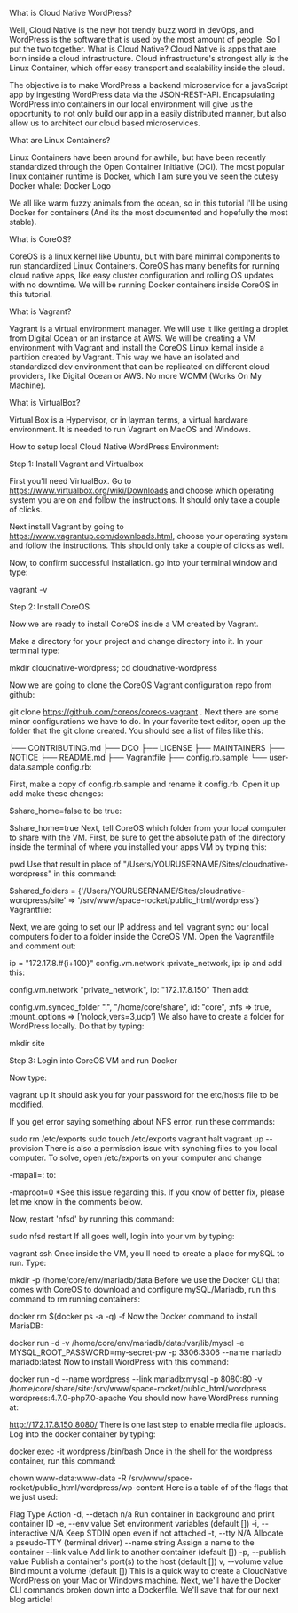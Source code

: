 
What is Cloud Native WordPress?

Well, Cloud Native is the new hot trendy buzz word in devOps, and WordPress is the software that is used by the most amount of people. So I put the two together. What is Cloud Native? Cloud Native is apps that are born inside a cloud infrastructure. Cloud infrastructure's strongest ally is the Linux Container, which offer easy transport and scalability inside the cloud.

The objective is to make WordPress a backend microservice for a javaScript app by ingesting WordPress data via the JSON-REST-API. Encapsulating WordPress into containers in our local environment will give us the opportunity to not only build our app in a easily distributed manner, but also allow us to architect our cloud based microservices.



What are Linux Containers?

Linux Containers have been around for awhile, but have been recently standardized through the Open Container Initiative (OCI). The most popular linux container runtime is Docker, which I am sure you've seen the cutesy Docker whale: Docker Logo

We all like warm fuzzy animals from the ocean, so in this tutorial I'll be using Docker for containers (And its the most documented and hopefully the most stable).



What is CoreOS?

CoreOS is a linux kernel like Ubuntu, but with bare minimal components to run standardized Linux Containers. CoreOS has many benefits for running cloud native apps, like easy cluster configuration and rolling OS updates with no downtime. We will be running Docker containers inside CoreOS in this tutorial.



What is Vagrant?

Vagrant is a virtual environment manager. We will use it like getting a droplet from Digital Ocean or an instance at AWS. We will be creating a VM environment with Vagrant and install the CoreOS Linux kernal inside a partition created by Vagrant. This way we have an isolated and standardized dev environment that can be replicated on different cloud providers, like Digital Ocean or AWS. No more WOMM (Works On My Machine).



What is VirtualBox?

Virtual Box is a Hypervisor, or in layman terms, a virtual hardware environment. It is needed to run Vagrant on MacOS and Windows.





How to setup local Cloud Native WordPress Environment:



Step 1: Install Vagrant and Virtualbox

First you'll need VirtualBox. Go to https://www.virtualbox.org/wiki/Downloads
and choose which operating system you are on and follow the instructions. It should only take a couple of clicks.

Next install Vagrant by going to https://www.vagrantup.com/downloads.html, choose your operating system and follow the instructions. This should only take a couple of clicks as well.

Now, to confirm successful installation. go into your terminal window and type:

vagrant -v


Step 2: Install CoreOS

Now we are ready to install CoreOS inside a VM created by Vagrant.

Make a directory for your project and change directory into it. In your terminal type:

mkdir cloudnative-wordpress; cd cloudnative-wordpress


Now we are going to clone the CoreOS Vagrant configuration repo from github:

git clone https://github.com/coreos/coreos-vagrant .
Next there are some minor configurations we have to do. In your favorite text editor, open up the folder that the git clone created. You should see a list of files like this:

├── CONTRIBUTING.md
├── DCO
├── LICENSE
├── MAINTAINERS
├── NOTICE
├── README.md
├── Vagrantfile
├── config.rb.sample
└── user-data.sample
config.rb:

First, make a copy of config.rb.sample and rename it config.rb. Open it up add make these changes:

$share_home=false
to be true:

$share_home=true
Next, tell CoreOS which folder from your local computer to share with the VM. First, be sure to get the absolute path of the directory inside the terminal of where you installed your apps VM by typing this:

pwd
Use that result in place of "/Users/YOURUSERNAME/Sites/cloudnative-wordpress" in this command:

$shared_folders = {'/Users/YOURUSERNAME/Sites/cloudnative-wordpress/site' => '/srv/www/space-rocket/public_html/wordpress'}
Vagrantfile:

Next, we are going to set our IP address and tell vagrant sync our local computers folder to a folder inside the CoreOS VM. Open the Vagrantfile and comment out:

ip = "172.17.8.#{i+100}"
config.vm.network :private_network, ip: ip
and add this:

config.vm.network "private_network", ip: "172.17.8.150"
Then add:

config.vm.synced_folder ".", "/home/core/share", id: "core", :nfs => true, :mount_options => ['nolock,vers=3,udp']
We also have to create a folder for WordPress locally. Do that by typing:

mkdir site


Step 3: Login into CoreOS VM and run Docker

Now type:

vagrant up
It should ask you for your password for the etc/hosts file to be modified.

If you get error saying something about NFS error, run these commands:

sudo rm /etc/exports
sudo touch /etc/exports
vagrant halt
vagrant up --provision
There is also a permission issue with synching files to you local computer. To solve,  open /etc/exports on your computer and change

-mapall=<your-uid>:<your-gid>
to:

-maproot=0
*See this issue regarding this. If you know of better fix, please let me know in the comments below.

Now, restart 'nfsd' by running this command:

sudo nfsd restart
If all goes well, login into your vm by typing:

vagrant ssh
Once inside the VM, you'll need to create a place for mySQL to run. Type:

mkdir -p /home/core/env/mariadb/data
Before we use the Docker CLI that comes with CoreOS to download and configure mySQL/Mariadb, run this command to rm running containers:

docker rm $(docker ps -a -q) -f
Now the Docker command to install MariaDB:

docker run -d -v /home/core/env/mariadb/data:/var/lib/mysql -e MYSQL_ROOT_PASSWORD=my-secret-pw -p 3306:3306 --name mariadb mariadb:latest
Now to install WordPress with this command:

docker run -d --name wordpress --link mariadb:mysql -p 8080:80 -v /home/core/share/site:/srv/www/space-rocket/public_html/wordpress wordpress:4.7.0-php7.0-apache
You should now have WordPress running at:

http://172.17.8.150:8080/
There is one last step to enable media file uploads. Log into the docker container by typing:

docker exec -it wordpress /bin/bash
Once in the shell for the wordpress container, run this command:

chown www-data:www-data -R /srv/www/space-rocket/public_html/wordpress/wp-content
Here is a table of of the flags that we just used:

Flag	Type	Action
-d, --detach	n/a	Run container in background and print container ID
-e, --env	value	Set environment variables (default [])
-i, --interactive	N/A	Keep STDIN open even if not attached
-t, --tty	N/A	Allocate a pseudo-TTY (terminal driver)
--name	string	Assign a name to the container
--link	value	Add link to another container (default [])
-p, --publish	value	Publish a container's port(s) to the host (default [])
v, --volume	value	Bind mount a volume (default [])
This is a quick way to create a CloudNative WordPress on your Mac or Windows machine. Next, we'll have the Docker CLI commands broken down into a Dockerfile. We'll save that for our next blog article!